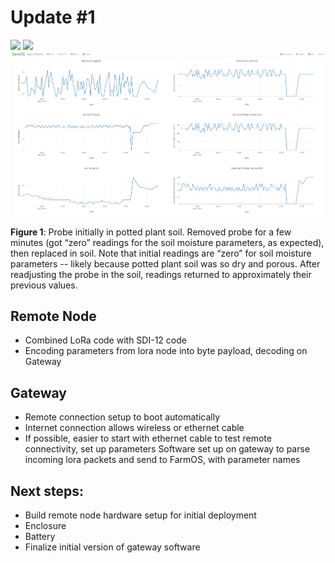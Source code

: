 # Update #1

<img src="assets/garden_test.png">
<img src="assets/potted_test.png">
<img src="assets/probe_removal_replace_readjust.png">


**Figure 1**:  Probe initially in potted plant soil.  Removed probe for a few minutes (got “zero” readings for the soil moisture parameters, as expected), then replaced in soil.  Note that initial readings are “zero” for soil moisture parameters -- likely because potted plant soil was so dry and porous.  After readjusting the probe in the soil, readings returned to approximately their previous values. 


## Remote Node

- Combined LoRa code with SDI-12 code
- Encoding parameters from lora node into byte payload, decoding on Gateway

## Gateway

- Remote connection setup to boot automatically 
- Internet connection allows wireless or ethernet cable
- If possible, easier to start with ethernet cable to test remote connectivity, set up parameters
Software set up on gateway to parse incoming lora packets and send to FarmOS, with parameter names

## Next steps:

- Build remote node hardware setup for initial deployment
- Enclosure
- Battery
- Finalize initial version of gateway software
